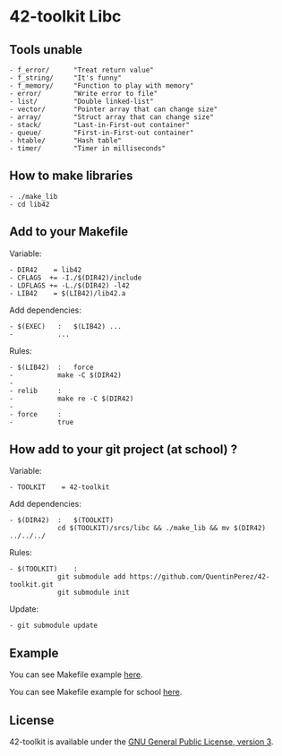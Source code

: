 42-toolkit	Libc
==========

## Tools unable

    - f_error/		"Treat return value"
    - f_string/		"It's funny"
    - f_memory/		"Function to play with memory"
    - error/		"Write error to file"
    - list/			"Double linked-list"
	- vector/		"Pointer array that can change size"
	- array/		"Struct array that can change size"
	- stack/		"Last-in-First-out container"
	- queue/		"First-in-First-out container"
	- htable/		"Hash table"
	- timer/		"Timer in milliseconds"

## How to make libraries

    - ./make_lib
	- cd lib42

## Add to your Makefile

Variable:

	- DIR42    = lib42
	- CFLAGS  += -I./$(DIR42)/include
	- LDFLAGS += -L./$(DIR42) -l42
	- LIB42    = $(LIB42)/lib42.a

Add dependencies:

	- $(EXEC)	:	$(LIB42) ...
	- 			...

Rules:

	- $(LIB42)	:	force
	-  			make -C $(DIR42)
    -
	- relib		:
	- 			make re -C $(DIR42)
    -
	- force		:
	- 			true

## How add to your git project (at school) ?

Variable:

	- TOOLKIT    = 42-toolkit

Add dependencies:

	- $(DIR42)	:	$(TOOLKIT)
				cd $(TOOLKIT)/srcs/libc && ./make_lib && mv $(DIR42) ../../../

Rules:

	- $(TOOLKIT)	:
				git submodule add https://github.com/QuentinPerez/42-toolkit.git
				git submodule init

Update:

	- git submodule update


## Example

You can see Makefile example [here](https://github.com/QuentinPerez/42-toolkit/tree/master/examples/libc/list/Makefile).

You can see Makefile example for school [here](https://github.com/QuentinPerez/42-toolkit/tree/master/examples/libc/school/Makefile).

## License

42-toolkit is available under the [GNU General Public License, version 3](LICENSE).
